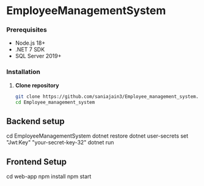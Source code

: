 # EmployeeManagementSystem
### Prerequisites
- Node.js 18+
- .NET 7 SDK
- SQL Server 2019+

### Installation
1. **Clone repository**
   ```bash
   git clone https://github.com/saniajain3/Employee_management_system.git
   cd Employee_management_system

## Backend setup
cd EmployeeManagementSystem
dotnet restore
dotnet user-secrets set "Jwt:Key" "your-secret-key-32"
dotnet run

## Frontend Setup
cd web-app
npm install
npm start

